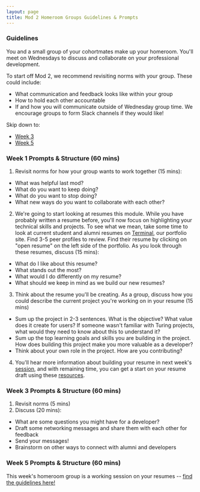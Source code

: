 ```yaml
---
layout: page
title: Mod 2 Homeroom Groups Guidelines & Prompts
---
```


### Guidelines
You and a small group of your cohortmates make up your homeroom. You'll meet on Wednesdays to discuss and collaborate on your professional development.

To start off Mod 2, we recommend revisiting norms with your group. These could include:

* What communication and feedback looks like within your group
* How to hold each other accountable
* If and how you will communicate outside of Wednesday group time. We encourage groups to form Slack channels if they would like!

Skip down to:
* [Week 3](#week-3)
* [Week 5](#week-5)

### Week 1 Prompts & Structure (60 mins)
1. Revisit norms for how your group wants to work together (15 mins):
  * What was helpful last mod?
  * What do you want to keep doing?
  * What do you want to stop doing?
  * What new ways do you want to collaborate with each other?
2. We're going to start looking at resumes this module. While you have probably written a resume before, you'll now focus on highlighting your technical skills and projects. To see what we mean, take some time to look at current student and alumni resumes on [Terminal](https://terminal.turing.edu), our portfolio site. Find 3-5 peer profiles to review. Find their resume by clicking on "open resume" on the left side of the portfolio. As you look through these resumes, discuss (15 mins):

  * What do I like about this resume?
  * What stands out the most?
  * What would I do differently on my resume?
  * What should we keep in mind as we build our new resumes?
3. Think about the resume you'll be creating. As a group, discuss how you could describe the current project you're working on in your resume (15 mins) 

  * Sum up the project in 2-3 sentences. What is the objective? What value does it create for users? If someone wasn't familiar with Turing projects, what would they need to know about this to understand it?
  * Sum up the top learning goals and skills you are building in the project. How does building this project make you more valuable as a developer?
  * Think about your own role in the project. How are you contributing?
4. You'll hear more information about building your resume in next week's [session](/module_two/week_1_career_roadmap), and with remaining time, you can get a start on your resume draft using these [resources](/resources/resume_resources).

### Week 3 Prompts & Structure (60 mins) <a name="week-3"></a>
1. Revisit norms (5 mins)
2. Discuss (20 mins):
  * What are some questions you might have for a developer?
  * Draft some networking messages and share them with each other for feedback
  * Send your messages! 
  * Brainstorm on other ways to connect with alumni and developers

### Week 5 Prompts & Structure (60 mins) <a name="week-5"></a>
This week's homeroom group is a working session on your resumes -- [find the guidelines here!](/module_two/week_5_resume_workshop)

